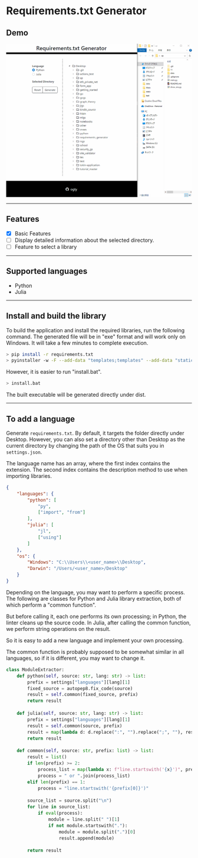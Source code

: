 # Requirements.txt Generator

## Demo

![demo](./static/demo.gif)

***

## Features
 - [x] Basic Features
 - [ ] Display detailed information about the selected directory.
 - [ ] Feature to select a library

***

## Supported languages

 - Python
 - Julia

***

## Install and build the library

To build the application and install the required libraries, run the following command. The generated file will be in "exe" format and will work only on Windows. It will take a few minutes to complete execution.

```bash
> pip install -r requirements.txt
> pyinstaller -w -F --add-data "templates;templates" --add-data "static;static" --add-data "src;src" main.py
```

However, it is easier to run "install.bat".

```bash
> install.bat
```

The built executable will be generated directly under dist.

***

## To add a language

Generate `requirements.txt`.
By default, it targets the folder directly under Desktop.
However, you can also set a directory other than Desktop as the current directory by changing the path of the OS that suits you in `settings.json`.

The language name has an array, where the first index contains the extension. The second index contains the description method to use when importing libraries.

```json
{
    "languages": {
        "python": [
            "py",
            ["import", "from"]
        ], 
        "julia": [
            "jl",
            ["using"]
        ]
    }, 
    "os": {
        "Windows": "C:\\Users\\<user_name>\\Desktop",
        "Darwin": "/Users/<user_name>/Desktop"
    }
}
```

Depending on the language, you may want to perform a specific process. The following are classes for Python and Julia library extraction, both of which perform a "common function".

But before calling it, each one performs its own processing; in Python, the linter cleans up the source code. In Julia, after calling the common function, we perform string operations on the result.

So it is easy to add a new language and implement your own processing.

The common function is probably supposed to be somewhat similar in all languages, so if it is different, you may want to change it.

```python
class ModuleExtractor:
    def python(self, source: str, lang: str) -> list:
        prefix = settings["languages"][lang][1]
        fixed_source = autopep8.fix_code(source)
        result = self.common(fixed_source, prefix)
        return result

    def julia(self, source: str, lang: str) -> list:
        prefix = settings["languages"][lang][1]
        result = self.common(source, prefix)
        result = map(lambda d: d.replace(":", "").replace(";", ""), result)
        return result

    def common(self, source: str, prefix: list) -> list:
        result = list()
        if len(prefix) >= 2:
            process_list = map(lambda x: f"line.startswith('{x}')", prefix)
            process = " or ".join(process_list)
        elif len(prefix) == 1:
            process = "line.startswith('{prefix[0]}')"

        source_list = source.split("\n")
        for line in source_list:
            if eval(process):
                module = line.split(" ")[1]
                if not module.startswith("."):
                    module = module.split(".")[0]
                    result.append(module)

        return result
```